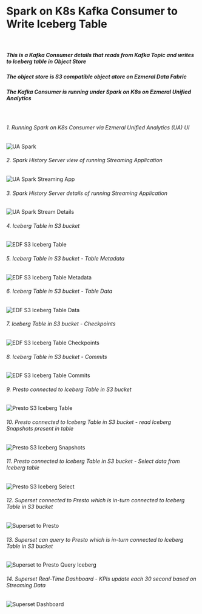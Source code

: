 # Spark on K8s Kafka Consumer to Write Iceberg Table

<br>

##### This is a Kafka Consumer details that reads from Kafka Topic and writes to Iceberg table in Object Store
##### The object store is S3 compatible object atore on Ezmeral Data Fabric
##### The Kafka Consumer is running under Spark on K8s on Ezmeral Unified Analytics

<br>

###### 1. Running Spark on K8s Consumer via Ezmeral Unified Analytics (UA) UI

![UA Spark](images/UAspark_stream_app_running.png) 

###### 2. Spark History Server view of running Streaming Application

![UA Spark Streaming App](images/spark_k8s_application.png) 

###### 3. Spark History Server details of running Streaming Application

![UA Spark Stream Details](images/spark_K8s_stream_1.png) 

###### 4. Iceberg Table in S3 bucket

![EDF S3 Iceberg Table](images/S3iceberg_kafka_ingest4.png)

###### 5. Iceberg Table in S3 bucket - Table Metadata

![EDF S3 Iceberg Table Metadata](images/S3iceberg_kafka_ingest4_metadata.png)

###### 6. Iceberg Table in S3 bucket - Table Data

![EDF S3 Iceberg Table Data](images/S3iceberg_kafka_ingest4_data.png)

###### 7. Iceberg Table in S3 bucket - Checkpoints

![EDF S3 Iceberg Table Checkpoints](images/S3iceberg_checkpoints.png)

###### 8. Iceberg Table in S3 bucket - Commits

![EDF S3 Iceberg Table Commits](images/S3iceberg_commits.png)

###### 9. Presto connected to Iceberg Table in S3 bucket

![Presto S3 Iceberg Table](images/Presto_reads_S3_table.png)

###### 10. Presto connected to Iceberg Table in S3 bucket - read Iceberg Snapshots present in table

![Presto S3 Iceberg Snapshots](images/Presto_Iceberg_snapshots_S3table.png)

###### 11. Presto connected to Iceberg Table in S3 bucket - Select data from Iceberg table

![Presto S3 Iceberg Select](images/Presto_iceberg_S3table_select.png)

###### 12. Superset connected to Presto which is in-turn connected to Iceberg Table in S3 bucket

![Superset to Presto](images/superset-to-Presto-icebergS3.png)

###### 13. Superset can query to Presto which is in-turn connected to Iceberg Table in S3 bucket

![Superset to Presto Query Iceberg](images/superset-query-S3iceberg.png)

###### 14. Superset Real-Time Dashboard - KPIs update each 30 second based on Streaming Data 

![Superset Dashboard](images/superset-dashboard-streamingKPI.png)


